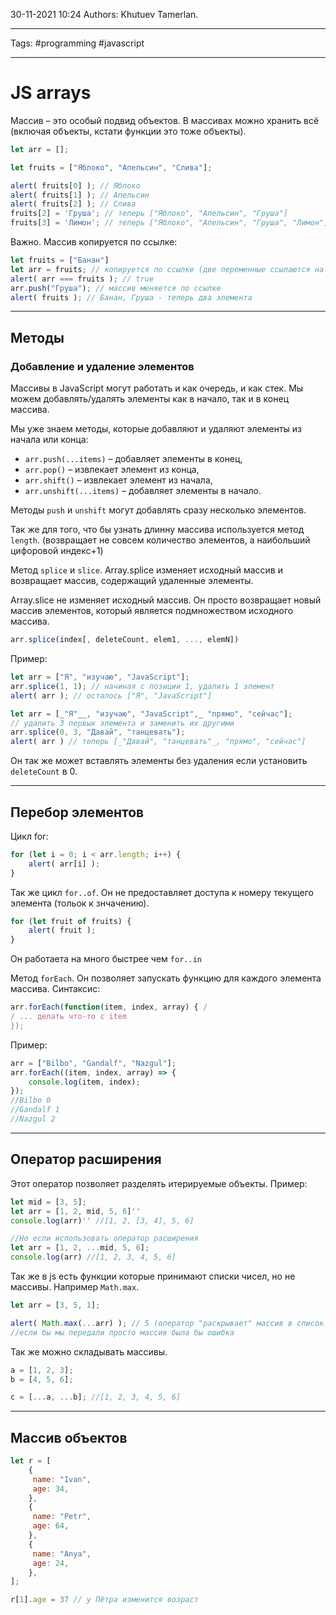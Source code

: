 30-11-2021
10:24
Authors: Khutuev Tamerlan.
***
Tags: #programming #javascript 
***
# JS arrays

Массив – это особый подвид объектов. В массивах можно хранить всё (включая объекты, кстати функции это тоже объекты).
```js
let arr = [];
```

```js
let fruits = ["Яблоко", "Апельсин", "Слива"];

alert( fruits[0] ); // Яблоко 
alert( fruits[1] ); // Апельсин 
alert( fruits[2] ); // Слива
fruits[2] = 'Груша'; // теперь ["Яблоко", "Апельсин", "Груша"]
fruits[3] = 'Лимон'; // теперь ["Яблоко", "Апельсин", "Груша", "Лимон"]
```


Важно. Массив копируется по ссылке:
```js
let fruits = ["Банан"] 
let arr = fruits; // копируется по ссылке (две переменные ссылаются на один и тот же массив) 
alert( arr === fruits ); // true 
arr.push("Груша"); // массив меняется по ссылке 
alert( fruits ); // Банан, Груша - теперь два элемента
```
---
## Методы

### Добавление и удаление элементов
Массивы в JavaScript могут работать и как очередь, и как стек. Мы можем добавлять/удалять элементы как в начало, так и в конец массива.

Мы уже знаем методы, которые добавляют и удаляют элементы из начала или конца:

-   `arr.push(...items)` – добавляет элементы в конец,
-   `arr.pop()` – извлекает элемент из конца,
-   `arr.shift()` – извлекает элемент из начала,
-   `arr.unshift(...items)` – добавляет элементы в начало.

Методы `push` и `unshift` могут добавлять сразу несколько элементов.

Так же для того, что бы узнать длинну массива используется метод `length`.
(возвращает не совсем количество элементов, а наибольший цифоровой индекс+1)

Метод `splice` и `slice`.
Array.splice изменяет исходный массив и возвращает массив, содержащий удаленные элементы.  
  
Array.slice не изменяет исходный массив. Он просто возвращает новый массив элементов, который является подмножеством исходного массива.
```js
arr.splice(index[, deleteCount, elem1, ..., elemN])
```
Пример:
```js
let arr = ["Я", "изучаю", "JavaScript"]; 
arr.splice(1, 1); // начиная с позиции 1, удалить 1 элемент
alert( arr ); // осталось ["Я", "JavaScript"]
```

```js
let arr = [_"Я"__, "изучаю", "JavaScript",_ "прямо", "сейчас"]; 
// удалить 3 первых элемента и заменить их другими 
arr.splice(0, 3, "Давай", "танцевать"); 
alert( arr ) // теперь [_"Давай", "танцевать"_, "прямо", "сейчас"]
```
Он так же может вставлять элементы без удаления если  установить `deleteCount` в 0.


----

## Перебор элементов
Цикл for:
```js
for (let i = 0; i < arr.length; i++) {
	alert( arr[i] ); 
}
```

Так же цикл `for..of`. Он не предоставляет доступа к номеру текущего элемента (тольок к знчачению). 
```js
for (let fruit of fruits) { 
	alert( fruit ); 
}
```
Он работаета на много быстрее чем `for..in`


Метод `forEach`. Он позволяет запускать функцию для каждого элемента массива. 
Синтаксис:
```js
arr.forEach(function(item, index, array) { /
/ ... делать что-то с item 
});
```
Пример:
```js
arr = ["Bilbo", "Gandalf", "Nazgul"];
arr.forEach((item, index, array) => {
	console.log(item, index);
});
//Bilbo 0
//Gandalf 1
//Nazgul 2
```

---

## Оператор расширения 
Этот оператор позволяет разделять итерируемые объекты. 
Пример:
```js
let mid = [3, 5];
let arr = [1, 2, mid, 5, 6]''
console.log(arr)'' //[1, 2, [3, 4], 5, 6]

//Но если использовать оператор расширения 
let arr = [1, 2, ...mid, 5, 6];
console.log(arr) //[1, 2, 3, 4, 5, 6]

```

Так же в js есть функции которые принимают списки чисел, но не массивы. Например `Math.max`.
```js
let arr = [3, 5, 1]; 

alert( Math.max(...arr) ); // 5 (оператор "раскрывает" массив в список аргументов)
//если бы мы передали просто массив была бы ошибка
```
Так же можно складывать массивы.
```js
a = [1, 2, 3];
b = [4, 5, 6];

c = [...a, ...b]; //[1, 2, 3, 4, 5, 6]
```

---
## Массив объектов
```js
let r = [
	{
	 name: "Ivan",
	 age: 34,
	},
	{
	 name: "Petr",
	 age: 64,
	},
	{
	 name: "Anya",
	 age: 24,
	},
];

r[1].age = 37 // у Пётра изменится возраст

```